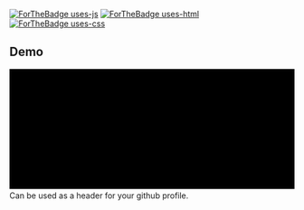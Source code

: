 [![ForTheBadge uses-js](http://ForTheBadge.com/images/badges/uses-js.svg)](http://ForTheBadge.com)
[![ForTheBadge uses-html](http://ForTheBadge.com/images/badges/uses-html.svg)](http://ForTheBadge.com)
[![ForTheBadge uses-css](http://ForTheBadge.com/images/badges/uses-css.svg)](http://ForTheBadge.com)
## Demo
![](2.gif)
Can be used as a header for your github profile.
